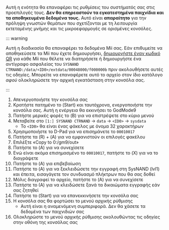 Αυτή η ενότητα θα επαναφέρει τις ρυθμίσεις του συστήματός σας στις προεπιλογές τους. **Δεν θα επηρεαστούν τα εγκατεστημένα παιχνίδια και τα αποθηκευμένα δεδομένα τους.** Αυτό είναι **απαραίτητο** για την πρόληψη γνωστών θεμάτων που σχετίζονται με τη λειτουργία εκτεταμένης μνήμης και τις μικροεφαρμογές σε ορισμένες κονσόλες.

::: warning

Αυτή η διαδικασία θα επαναφέρει τα δεδομένα Mii σας. Εάν επιθυμείτε να αποθηκεύσετε τα Mii που έχετε δημιουργήσει, [δημιουργήστε έναν κωδικό QR](https://en-americas-support.nintendo.com/app/answers/detail/a_id/298/~/how-to-generate-a-qr-code%E2%84%A2-for-a-mii) για κάθε Mii που θέλετε να διατηρήσετε ή δημιουργήστε ένα αντίγραφο ασφαλείας του `SYSNAND CTRNAND:/data/<ID0>/extdata/00048000/f000000b` πριν ακολουθήσετε αυτές τις οδηγίες. Μπορείτε να επαναφέρετε αυτό το αρχείο στον ίδιο κατάλογο _αφού_ ολοκληρώσετε την αρχική εγκατάσταση στην κονσόλα σας.

:::

1. Απενεργοποιήστε την κονσόλα σας
2. Κρατήστε πατημένο το (Start) και ταυτόχρονα, ενεργοποιήστε την κονσόλα σας. Αυτή η ενέργεια θα εκκινήσει το GodMode9
3. Πατήστε μερικές φορές το (B) για να επιστρέψετε στο κύριο μενού
4. Μεταβείτε στο `[1:] SYSNAND CTRNAND` -> `data` -> `<ID0>` -> `sysdata`
    - Το `<ID0>` θα είναι ένας φάκελος με όνομα 32 χαρακτήρων
5. Χρησιμοποιήστε το D-Pad για να επισημάνετε το `00010017`
6. Πατήστε τα (R) + (A) για να εμφανιστούν οι επιλογές φακέλου
7. Επιλέξτε «Copy to 0:/gm9/out»
8. Πατήστε το (A) για να συνεχίσετε
9. Ενώ είναι ακόμα επισημασμένο το `00010017`, πατήστε το (X) για να το διαγράψετε
10. Πατήστε το (A) για επιβεβαίωση
11. Πατήστε το (A) για να ξεκλειδώσετε την εγγραφή στη SysNAND (lvl1) και έπειτα, εισαγάγετε τον συνδυασμό πλήκτρων που θα σας δοθεί
12. Μόλις διαγραφεί το αρχείο, πατήστε το (A) για να συνεχίσετε
13. Πατήστε το (Α) για να κλειδώσετε ξανά τα δικαιώματα εγγραφής εάν σας ζητηθεί
14. Πατήστε το (Start) για να επανεκκινήσετε την κονσόλα σας
15. Η κονσόλα σας θα φορτώσει το μενού αρχικής ρύθμισης
    - Αυτή είναι η αναμενόμενη συμπεριφορά. Δεν θα χάσετε τα δεδομένα των παιχνιδιών σας
16. Ολοκληρώστε το μενού αρχικής ρύθμισης ακολουθώντας τις οδηγίες στην οθόνη της κονσόλας σας
